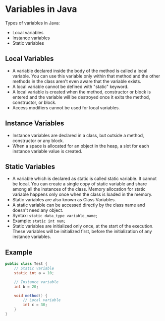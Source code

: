 
# Variables in Java

Types of variables in Java:

- Local variables
- Instance variables
- Static variables


## Local Variables

- A variable declared inside the body of the method is called a local variable. You can use this variable only within that method and the other methods in the class aren't even aware that the variable exists.
- A local variable cannot be defined with "static" keyword.
- A local variable is created when the method, constructor or block is entered and the variable will be destroyed once it exits the method, constructor, or block.
- Access modifiers cannot be used for local variables.


## Instance Variables

- Instance variables are declared in a class, but outside a method, constructor or any block.
- When a space is allocated for an object in the heap, a slot for each instance variable value is created.


## Static Variables

- A variable which is declared as static is called static variable. It cannot be local. You can create a single copy of static variable and share among all the instances of the class. Memory allocation for static variable happens only once when the class is loaded in the memory.
- Static variables are also known as Class Variables.
- A static variable can be accessed directly by the class name and doesn't need any object.
- Syntax: `static data_type variable_name;`
- Example: `static int num;`
- Static variables are initialized only once, at the start of the execution. These variables will be initialized first, before the initialization of any instance variables.

## Example

```java
public class Test {
    // Static variable
    static int a = 10;

    // Instance variable
    int b = 20;

    void method() {
        // Local variable
        int c = 30;
    }
}
```